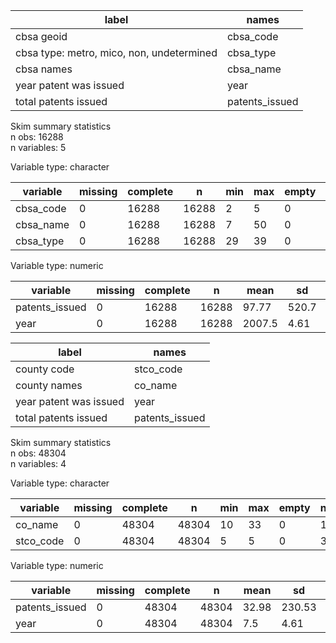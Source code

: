 

|                   label                   |     names      |
|-------------------------------------------|----------------|
|                cbsa geoid                 |   cbsa_code    |
| cbsa type: metro, mico, non, undetermined |   cbsa_type    |
|                cbsa names                 |   cbsa_name    |
|          year patent was issued           |      year      |
|           total patents issued            | patents_issued |


Skim summary statistics  
 n obs: 16288    
 n variables: 5    

Variable type: character

| variable  | missing | complete |   n   | min | max | empty | n_unique |
|-----------|---------|----------|-------|-----|-----|-------|----------|
| cbsa_code |    0    |  16288   | 16288 |  2  |  5  |   0   |   1018   |
| cbsa_name |    0    |  16288   | 16288 |  7  | 50  |   0   |   1018   |
| cbsa_type |    0    |  16288   | 16288 | 29  | 39  |   0   |    4     |

Variable type: numeric

|    variable    | missing | complete |   n   |  mean  |  sd   |  p0  |   p25   |  p50   |   p75   | p100  |
|----------------|---------|----------|-------|--------|-------|------|---------|--------|---------|-------|
| patents_issued |    0    |  16288   | 16288 | 97.77  | 520.7 |  0   |    2    |   6    |   24    | 14894 |
|      year      |    0    |  16288   | 16288 | 2007.5 | 4.61  | 2000 | 2003.75 | 2007.5 | 2011.25 | 2015  |


|         label          |     names      |
|------------------------|----------------|
|      county code       |   stco_code    |
|      county names      |    co_name     |
| year patent was issued |      year      |
|  total patents issued  | patents_issued |


Skim summary statistics  
 n obs: 48304    
 n variables: 4    

Variable type: character

| variable  | missing | complete |   n   | min | max | empty | n_unique |
|-----------|---------|----------|-------|-----|-----|-------|----------|
|  co_name  |    0    |  48304   | 48304 | 10  | 33  |   0   |   1821   |
| stco_code |    0    |  48304   | 48304 |  5  |  5  |   0   |   3019   |

Variable type: numeric

|    variable    | missing | complete |   n   | mean  |   sd   | p0 | p25  | p50 |  p75  | p100  |
|----------------|---------|----------|-------|-------|--------|----|------|-----|-------|-------|
| patents_issued |    0    |  48304   | 48304 | 32.98 | 230.53 | 0  |  0   |  1  |   7   | 14847 |
|      year      |    0    |  48304   | 48304 |  7.5  |  4.61  | 0  | 3.75 | 7.5 | 11.25 |  15   |
